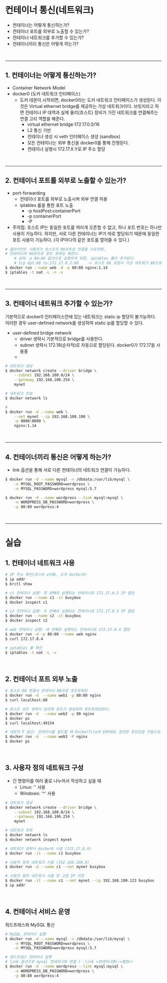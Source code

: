 # 컨테이너 통신(네트워크)

 - 컨테이너는 어떻게 통신하는가?
 - 컨테이너 포트를 외부로 노출할 수 있는가?
 - 컨테이너 네트워크를 추가할 수 있는가?
 - 컨테이너끼리 통신은 어떻게 하는가?

<br/>

---

## 1. 컨테이너는 어떻게 통신하는가?

 - Container Network Model
 - docker0 (도커 네트워크 인터페이스)
    - 도커 데몬이 시작되면, docker0라는 도커 네트워크 인터페이스가 생성된다. 이것은 Virtual ethernet bridge를 제공하는 가상 네트워크이다. 브릿지라고 하면 컨테이너 IP 대역과 실제 물리(호스트) 장비가 가진 네트워크를 연결해주는 연결 고리 역할을 해준다.
        - virtual ethernet bridge:172.17.0.0/16
        - L2 통신 기반
        - 컨테이너 생성 시 veth 인터페이스 생성 (sandbox)
        - 모든 컨테이너는 외부 통신을 docker0를 통해 진행된다.
        - 컨테이너 실행시 172.17.X.Y로 IP 주소 할당

<br/>

---

## 2. 컨테이너 포트를 외부로 노출할 수 있는가?

 - port-forwarding
    - 컨테이너 포트를 외부로 노출시켜 외부 연결 허용
    - iptables 룰을 통한 포트 노출
        - -p hostPost:containerPort
        - -p containerPort
        - -P
 - 주의점: 호스트 IP는 동일한 포트를 여러개 오픈할 수 없고, 하나 포트 번호는 하나만 사용이 가능하다. 하지만, 서로 다른 컨테이너는 IP가 따로 할당되기 때문에 동일한 포트 사용이 가능하다. (각 IP마다의 같은 포트를 열어줄 수 있다.)
```Bash
# 클라이언트 사용자가 호스트의 80포트로 연결을 시도하면,
# 컨테이너의 80포트로 포트 포워딩 해준다.
    # 실제 -p 80:80 옵션으로 실행하게 되면, iptables 룰이 추가된다.
    # tcp dpt:80 to:172.17.0.2:80    -> 호스트 80 요청시 가상 네트워크 80으로 전달
$ docker run --name web -d -p 80:80 nginx:1.14
$ iptables -t nat -L -n -v
```

<br/>

---

## 3. 컨테이너 네트워크 추가할 수 있는가?

기본적으로 docker0 인터페이스안에 있는 네트워크는 static ip 할당이 불가능하다.  
이러한 경우 user-defined network를 생성하여 static ip를 할당할 수 있다.  

 - user-defined bridge network
    - driver 생략시 기본적으로 bridge를 사용한다.
    - subnet 생략시 172.18(순차적)로 자동으로 할당된다. docker0가 172.17을 사용중
    - 

```Bash
# 네트워크 생성
$ docker network create --driver bridge \
    --subnet 192.168.100.0/24 \
    --gateway 192.168.100.254 \
    mynet

# 네트워크 조회
$ docker network ls

#
$ docker run -d --name web \
    --net mynet --ip 192.168.100.100 \
    -p 8080:8080 \
    nginx:1.14
```

<br/>

---

## 4. 컨테이너끼리 통신은 어떻게 하는가?

 - link 옵션을 통해 서로 다른 컨테이너의 네트워크 연결이 가능하다.
```Bash
$ docker run -d --name mysql -v /dbdata:/var/lib/mysql \
    -e MYSQL_ROOT_PASSWORD=wordpress \
    -e MYSQL_PASSWORD=wordpress mysql:5.7

$ docker run -d --name wordpress --link mysql:mysql \
    -e WORDPRESS_DB_PASSWORD=wordpress \
    -p 80:80 wordpress:4
```

<br/>

---

# 실습

## 1. 컨테이너 네트워크 사용

```Bash
# IP 주소 확인(호스트 eth0, 도커 docker0)
$ ip addr
$ brctl show

# c1 컨테이너 실행: 첫 번째로 실행되는 컨테이너로 172.17.0.2 IP 할당
$ docker run --name c1 -it busybox
$ docker inspect c1

# c2 컨테이너 실행: 두 번째로 실행되는 컨테이너로 172.17.0.3 IP 할당
$ docker run --name c2 -it busybox
$ docker inspect c2

# web 컨테이너 실행: 세 번째로 실행되는 컨테이너로 172.17.0.4 할당
$ docker run -d -p 80:80 --name web nginx
$ curl 172.17.0.4

# iptables 룰 확인
$ iptables -t nat -L -v
```

<br/>

## 2. 컨테이너 포트 외부 노출

```Bash
# 호스트 80 연결시 컨테이너 80으로 포트포워딩
$ docker run -d  --name web1 -p 80:80 nginx
$ curl localhost:80

# 호스트 포트 생략시 임의에 포트가 생성되어 포트포워딩된다.
$ docker run -d  --name web2 -p 80 nginx
$ docker ps
$ curl localhost:49154

# 대문자 P 옵션: 컨테이너를 빌드할 때 Dockerfile의 EXPOSE 정의한 포트만큼 자동으로 연결시켜준다.
$ docker run -d  --name web3 -P nginx
$ docker ps
```

<br/>

## 3. 사용자 정의 네트워크 구성

 - 긴 명령어를 여러 줄로 나누어서 작성하고 싶을 때
    - Linux: '\' 사용
    - Windows: '^' 사용
```Bash
# 네트워크 생성
$ docker network create --driver bridge \
    --subnet 192.168.100.0/24 \
    --gateway 192.168.100.254 \
    mynet

# 네트워크 조회
$ docker network ls
$ docker network inspect mynet

# 네트워크 생략시 docker0 사용 (172.17.0.X)
$ docker run -it --name c1 busybox

# 사용자 정의 네트워크 사용 (192.168.100.X)
$ docker run -d --name c1 --net mynet busybox

# 사용자 정의 네트워크 사용 및 고정 IP 지정
$ docker run -it --name c1 --net mynet --ip 192.168.100.123 busybox
$ ip addr
```

<br/>

## 4. 컨테이너 서비스 운영

워드프레스와 MySQL 통신

```Bash
# MySQL 컨테이너 실행
$ docker run -d --name mysql -v /dbdata:/var/lib/mysql \
    -e MYSQL_ROOT_PASSWORD=wordpress \
    -e MYSQL_PASSWORD=wordpress mysql:5.7

# 워드프레스 컨테이너 실행
# link 옵션으로 mysql 컨테이너와 연결 (--link <컨테이너명>:<별칭>)
$ docker run -d --name wordpress --link mysql:mysql \
    -e WORDPRESS_DB_PASSWORD=wordpress \
    -p 80:80 wordpress:4
```